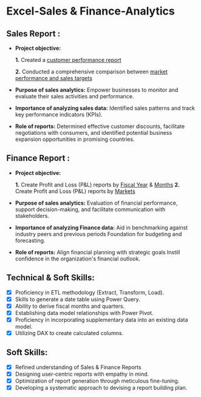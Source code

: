 # Excel-Sales & Finance-Analytics

## Sales Report :


- **Project objective:** 

    **1.** Created a [customer performance report](https://github.com/Devesha-Sunkara/Excel-Sales-Analytics/blob/main/Customer%20Performance%20Report.pdf)

    **2.** Conducted a comprehensive comparison between [market performance and sales targets](https://github.com/Devesha-Sunkara/Excel-Sales-Analytics/blob/main/Market%20Performance%20vs%20Target%20Report.pdf)

- **Purpose of sales analytics:** Empower businesses to monitor and evaluate their sales activities and performance.

- **Importance of analyzing sales data:** Identified sales patterns and track key performance indicators (KPIs).

- **Role of reports:** Determined effective customer discounts, facilitate negotiations with consumers, and identified potential business expansion opportunities in promising countries.


## Finance Report :

- **Project objective:** 

    **1.** Create Profit and Loss (P&L) reports by [Fiscal Year](https://github.com/Devesha-Sunkara/Excel-Sales-Analytics/blob/main/P%26L%20Statement%20by%20Fiscal%20Year.pdf) & [Months](https://github.com/Devesha-Sunkara/Excel-Sales-Analytics/blob/main/P%26L%20Statement%20by%20Months.pdf)
   **2.** Create Profit and Loss (P&L) reports by [Markets](https://github.com/Devesha-Sunkara/Excel-Sales-Analytics/blob/main/P%26L%20Statement%20by%20Markets.pdf)

- **Purpose of sales analytics:** Evaluation of financial performance, support decision-making, and facilitate communication with stakeholders.

- **Importance of analyzing Finance data:** Aid in benchmarking against industry peers and previous periods Foundation for budgeting and forecasting.

- **Role of reports:** Align financial planning with strategic goals Instill confidence in the organization's financial outlook.


## Technical & Soft Skills:
- [x]	Proficiency in ETL methodology (Extract, Transform, Load).
- [x]	Skills to generate a date table using Power Query.
- [x]	Ability to derive fiscal months and quarters.
- [x]	Establishing data model relationships with Power Pivot.
- [x]	Proficiency in incorporating supplementary data into an existing data model.
- [x]	Utilizing DAX to create calculated columns.

## Soft Skills:
- [x]	Refined understanding of Sales & Finance Reports
- [x]	Designing user-centric reports with empathy in mind.
- [x]	Optimization of report generation through meticulous fine-tuning.
- [x]	Developing a systematic approach to devising a report building plan.
